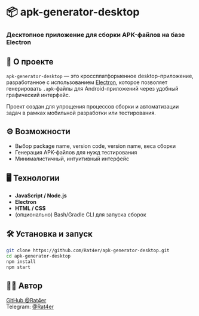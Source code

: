 # 📦 apk-generator-desktop
### Десктопное приложение для сборки APK-файлов на базе Electron

## 🚀 О проекте

`apk-generator-desktop` — это кроссплатформенное desktop-приложение, разработанное с использованием [Electron](https://www.electronjs.org/), которое позволяет генерировать `.apk`-файлы для Android-приложений через удобный графический интерфейс.

Проект создан для упрощения процессов сборки и автоматизации задач в рамках мобильной разработки или тестирования.

## ⚙️ Возможности

- Выбор package name, version code, version name, веса сборки
- Генерация APK-файлов для нужд тестирования
- Минималистичный, интуитивный интерфейс

## 🖥️ Технологии

- **JavaScript / Node.js**
- **Electron**
- **HTML / CSS**
- (опционально) Bash/Gradle CLI для запуска сборок

## 🛠 Установка и запуск

```bash
git clone https://github.com/Rat4er/apk-generator-desktop.git
cd apk-generator-desktop
npm install
npm start
```

## 👨‍💻 Автор

[GitHub @Rat4er](https://github.com/Rat4er)  
Telegram: [@Rat4er](https://t.me/Rat4er)
